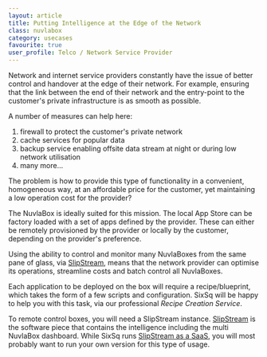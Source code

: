 ```yaml
---
layout: article
title: Putting Intelligence at the Edge of the Network
class: nuvlabox
category: usecases
favourite: true
user_profile: Telco / Network Service Provider
---
```


Network and internet service providers constantly have the issue of better control and handover at the edge of their network. For example, ensuring that the link between the end of their network and the entry-point to the customer's private infrastructure is as smooth as possible.

A number of measures can help here:

1. firewall to protect the customer's private network
2. cache services for popular data
3. backup service enabling offsite data stream at night or during low network utilisation
4. many more...

The problem is how to provide this type of functionality in a convenient, homogeneous way, at an affordable price for the customer, yet maintaining a low operation cost for the provider?

The NuvlaBox is ideally suited for this mission. The local App Store can be factory loaded with a set of apps defined by the provider. These can either be remotely provisioned by the provider or locally by the customer, depending on the provider's preference.

Using the ability to control and monitor many NuvlaBoxes from the same pane of glass, via [SlipStream](/products/slipstream.html), means that the network provider can optimise its operations, streamline costs and batch control all NuvlaBoxes.

Each application to be deployed on the box will require a recipe/blueprint, which takes the form of a few scripts and configuration. SixSq will be happy to help you with this task, via our professional *Recipe Creation Service*.

To remote control boxes, you will need a SlipStream instance. [SlipStream](/products/slipstream.html) is the software piece that contains the intelligence including the multi NuvlaBox dashboard. While SixSq runs [SlipStream as a SaaS](/products/slipstream-tryme.html), you will most probably want to run your own version for this type of usage.
